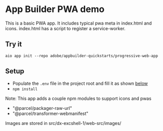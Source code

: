 # App Builder PWA demo

This is a basic PWA app. It includes typical pwa meta in index.html and icons.
index.html has a script to register a service-worker.

## Try it

`aio app init --repo adobe/appbuilder-quickstarts/progressive-web-app`

## Setup

- Populate the `.env` file in the project root and fill it as shown [below](#env)
- `npm install`

Note: This app adds a couple npm modules to support icons and pwas
- "@parcel/packager-raw-url"
- "@parcel/transformer-webmanifest"

Images are stored in src/dx-excshell-1/web-src/images/
